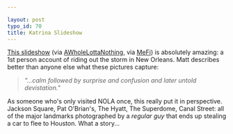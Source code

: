 ```yaml
---

layout: post
typo_id: 70
title: Katrina Slideshow
---
```

[This
slideshow](http://www.kodakgallery.com/Slideshow.jsp?mode=fromshare&Uc=14ewb3ap.b147fdut&Uy=nyvoby&Ux=1)
(via
[AWholeLottaNothing](http://a.wholelottanothing.org/2005/09/incredible.html),
via [MeFi](http://www.metafilter.com/mefi/44966)) is absolutely amazing:
a 1st person account of riding out the storm in New Orleans. Matt
describes better than anyone else what these pictures capture:

> *"...calm followed by surprise and confusion and later untold
> devistation."*

As someone who's only visited NOLA once, this really put it in
perspective. Jackson Square, Pat O'Brian's, The Hyatt, The Superdome,
Canal Street: all of the major landmarks photographed by a *regular guy*
that ends up stealing a car to flee to Houston. What a story...
